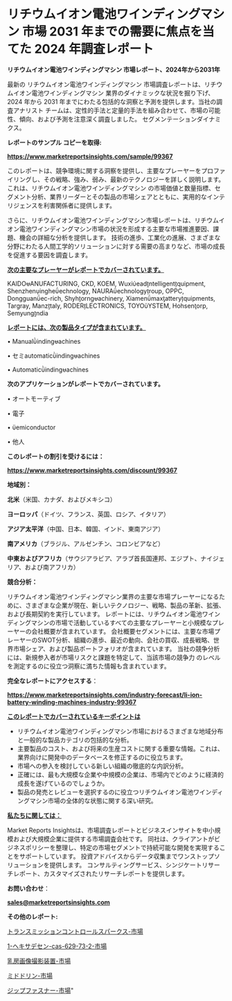 # リチウムイオン電池ワインディングマシン 市場 2031 年までの需要に焦点を当てた 2024 年調査レポート

<strong>リチウムイオン電池ワインディングマシン 市場レポート、2024年から2031年</strong>

最新の リチウムイオン電池ワインディングマシン 市場調査レポートは、リチウムイオン電池ワインディングマシン 業界のダイナミックな状況を掘り下げ、2024 年から 2031 年までにわたる包括的な洞察と予測を提供します。当社の調査アナリスト チームは、定性的手法と定量的手法を組み合わせて、市場の可能性、傾向、および予測を注意深く調査しました。 セグメンテーションダイナミクス。



<strong>レポートのサンプル コピーを取得:</strong> <a href=https://www.marketreportsinsights.com/sample/99367>

<strong><u>https://www.marketreportsinsights.com/sample/99367</u></strong></a>

このレポートは、競争環境に関する洞察を提供し、主要なプレーヤーをプロファイリングし、その戦略、強み、弱み、最新のテクノロジーを詳しく説明します。 これは、リチウムイオン電池ワインディングマシン の市場価値と数量指標、セグメント分析、業界リーダーとその製品の市場シェアとともに、実用的なインテリジェンスを利害関係者に提供します。

さらに、リチウムイオン電池ワインディングマシン市場レポートは、リチウムイオン電池ワインディングマシン市場の状況を形成する主要な市場推進要因、課題、機会の詳細な分析を提供します。 技術の進歩、工業化の進展、さまざまな分野にわたる人間工学的ソリューションに対する需要の高まりなど、市場の成長を促進する要因を調査します。



<strong><u>次の主要なプレーヤーがレポートでカバーされています。</u></strong>

KAIDOANUFACTURING, CKD, KOEM, Wuxieadntelligentquipment, Shenzheningheechnology, NAURAechnologyroup, OPPC, Dongguanec-rich, Shyhorngachinery, Xiamenmaxatteryquipments, Targray, Manztaly, RODERLECTRONICS, TOYOYSTEM, Hohsenorp, Semyungndia



<strong><u><b>レポートには、次の製品タイプが含まれています。</b></u></strong>

• Manualindingachines

• セミautomaticindingachines

• Automaticindingachines



<strong><b>次のアプリケーションがレポートでカバーされています。</b></strong>

• オートモーティブ

• 電子

• emiconductor

• 他人



<strong><b>このレポートの割引を受けるには：</b></strong><a href=https://www.marketreportsinsights.com/discount/99367>

<strong><u>https://www.marketreportsinsights.com/discount/99367</u></strong></a>



<strong>地域別：</strong>



<strong>北米</strong>（米国、カナダ、およびメキシコ）



<strong>ヨーロッパ</strong>（ドイツ、フランス、英国、ロシア、イタリア）



<strong>アジア太平洋</strong>（中国、日本、韓国、インド、東南アジア）



<strong>南アメリカ</strong>（ブラジル、アルゼンチン、コロンビアなど）



<strong>中東およびアフリカ</strong>（サウジアラビア、アラブ首長国連邦、エジプト、ナイジェリア、および南アフリカ）



<strong>競合分析：</strong>

リチウムイオン電池ワインディングマシン業界の主要な市場プレーヤーになるために、さまざまな企業が現在、新しいテクノロジー、戦略、製品の革新、拡張、および長期契約を実行しています。 レポートには、リチウムイオン電池ワインディングマシンの市場で活動しているすべての主要なプレーヤーと小規模なプレーヤーの会社概要が含まれています。 会社概要セグメントには、主要な市場プレーヤーのSWOT分析、組織の進歩、最近の動向、会社の買収、成長戦略、世界市場シェア、および製品ポートフォリオが含まれています。 当社の競争分析には、新規参入者が市場リスクと課題を特定して、当該市場の競争力 のレベルを測定するのに役立つ洞察に満ちた情報も含まれています。



<strong>完全なレポートにアクセスする</strong>：

<a href=https://www.marketreportsinsights.com/industry-forecast/li-ion-battery-winding-machines-industry-99367>

<strong><u>https://www.marketreportsinsights.com/industry-forecast/li-ion-battery-winding-machines-industry-99367</u></strong></a>



<strong><u><b>このレポートでカバーされているキーポイントは</b></u></strong>
<ul>
  <li>リチウムイオン電池ワインディングマシン市場におけるさまざまな地域分布と一般的な製品カテゴリの包括的な分析。</li>
  <li>主要製品のコスト、および将来の生産コストに関する重要な情報。これは、業界向けに開発中のデータベースを修正するのに役立ちます。</li>
  <li>市場への参入を検討している新しい組織の徹底的な内訳分析。</li>
  <li>正確には、最も大規模な企業や中規模の企業は、市場内でどのように経済的成長を遂げているのでしょうか。</li>
  <li>製品の発売とレビューを選択するのに役立つリチウムイオン電池ワインディングマシン市場の全体的な状態に関する深い研究。</li>
</ul>


<strong><u><b>私たちに関しては：</b></u></strong>

Market Reports Insightsは、市場調査レポートとビジネスインサイトを中小規模および大規模企業に提供する市場調査会社です。 同社は、クライアントがビジネスポリシーを整理し、特定の市場セグメントで持続可能な開発を実現することをサポートしています。 投資アドバイスからデータ収集までワンストップソリューションを提供します。 コンサルティングサービス、シンジケートリサーチレポート、カスタマイズされたリサーチレポートを提供します。



<strong><b>お問い合わせ</b></strong>：

<a href=mailto:sales@marketreportsinsights.com>

<strong><u>sales@marketreportsinsights.com</u></strong></a>



<strong>その他のレポート:</strong>

<a href=https://www.linkedin.com/pulse/トランスミッションコントロールスパークス-市場-2023-新興市場-将来の動向と市場需要-hjwvf/>トランスミッションコントロールスパークス-市場</a>

<a href=https://www.linkedin.com/pulse/1-ヘキサデセン-cas-629-73-2-市場-2023-新興市場-4mpsf/>1-ヘキサデセン-cas-629-73-2-市場</a>

<a href=https://www.linkedin.com/pulse/乳房画像撮影装置-市場-2023-最新の-cagr-および成長分析-2030-edtyf/>乳房画像撮影装置-市場</a>

<a href=https://www.linkedin.com/pulse/ミドドリン-市場-2023-最新の-cagr-および成長分析-2030-pr-news-hub-ozt2f/>ミドドリン-市場</a>

<a href=https://www.linkedin.com/pulse/ジップファスナー-市場-2023-総利益と主要ベンダー-2030-consumer-connection-collective-360-67mvf/>ジップファスナー-市場</a>"
